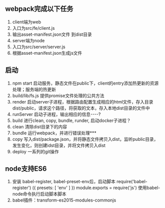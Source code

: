 ## webpack完成以下任务

1. client端为web
2. 入口为src/fe/client.js
3. 输出asset-manifest.json文件 到dist目录
4. server端为node
5. 入口为src/server/server.js
6. 根据asset-manifest.json生成js文件

## 启动

1. npm start 启动服务，静态文件在public下，client的entry添加热更新的资源处理；服务端的热更新
2. build/lib/fs.js 提供promise文件处理的公共方法
3. render 启动server子进程，根据路由配置生成相应的html文件，存入目录dist/public，请求这个路径，将获取的文本，存入本地dist目录的文件中
3. runServer 启动子进程，输出相应的信息----?
4. build 进行clean, copy, bundle, runder, 启动docker子进程？
5. clean 清除dist目录下的内容
6. bundle 运行webpack，并进行错误处理***
7. copy 写入dist/package.json，并将静态文件拷贝入dist，监听public目录，发生变化，则创建idst目录，并将文件拷贝入dist
8. deploy 一系列的git操作



## node支持ES6
1. 安装 babel-register, babel-preset-env后，启动脚本
require('babel-register') ({
    presets: [ 'env' ]
})
module.exports = require('js')
使用babel-node命令执行启动脚本脚本
2. babel插件：transform-es2015-modules-commonjs
